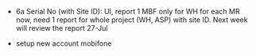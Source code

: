  - 6a	Serial No (with Site ID): UI, report	1		MBF	only for WH for each MR now, need 1 report for whole project (WH, ASP) with site ID. Next week will review the report	27-Jul

 - setup new account mobifone 